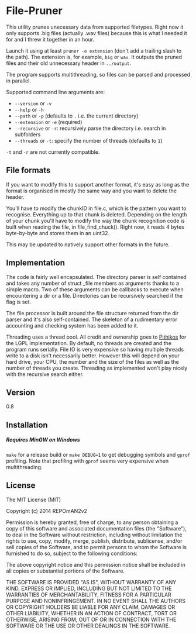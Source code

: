 File-Pruner
=========

This utility prunes unecessary data from supported filetypes. Right now it only supports .big files (actually .wav files) because this is what I needed it for and I threw it together in an hour.

Launch it using at least `pruner -e extension` (don't add a trailing slash to the path). The extension is, for example, `big` or `wav`. It outputs the pruned files and their old unnecessary header in `../output`.

The program supports multithreading, so files can be parsed and processed in parallel.

Supported command line arguments are: 

* `--version` or `-v`
* `--help` or `-h`
* `--path` or `-p` (defaults to `.` i.e. the current directory)
* `--extension` or `-e` (required)
* `--recursive` or `-r`: recursively parse the directory i.e. search in subfolders
* `--threads` or `-t`: specify the number of threads (defaults to `1`)

`-t` and `-r` are not currently compatible.

File formats
-----------

If you want to modify this to support another format, it's easy as long as the format is organised in mostly the same way and you want to delete the header.

You'll have to modify the chunkID in file.c, which is the pattern you want to recognise. Everything up to that chunk is deleted. Depending on the length of your chunk you'll have to modify the way the chunk recognition code is built when reading the file, in file_find_chuck(). Right now, it reads 4 bytes byte-by-byte and stores them in an uint32.

This may be updated to natively support other formats in the future.

Implementation
------------

The code is fairly well encapsulated. The directory parser is self contained and takes any number of struct _file members as arguments thanks to a simple macro. Two of these arguments can be callbacks to execute when encountering a dir or a file. Directories can be recursively searched if the flag is set. 

The file processor is built around the file structure returned from the dir parser and it's also self-contained. The skeleton of a rudimentary error accounting and checking system has been added to it. 

Threading uses a thread pool. All credit and ownership goes to [Pithikos](https://github.com/Pithikos/C-Thread-Pool) for the LGPL implementation. By default, no threads are created and the program runs serially. File IO is very expensive so having multiple threads write to a disk isn't necessarily better. However this will depend on your hard drive, your CPU, the number and the size of the files as well as the number of threads you create. Threading as implemented won't play nicely with the recursive search either.

Version
----

0.8

Installation
--------------

##### Requires MinGW on Windows
`make` for a release build or `make DEBUG=1` to get debugging symbols and `gprof` profiling. Note that profiling with `gprof` seems very expensive when multithreading.

License
----

The MIT License (MIT)

Copyright (c) 2014 REPOmAN2v2

Permission is hereby granted, free of charge, to any person obtaining a copy
of this software and associated documentation files (the "Software"), to deal
in the Software without restriction, including without limitation the rights
to use, copy, modify, merge, publish, distribute, sublicense, and/or sell
copies of the Software, and to permit persons to whom the Software is
furnished to do so, subject to the following conditions:

The above copyright notice and this permission notice shall be included in
all copies or substantial portions of the Software.

THE SOFTWARE IS PROVIDED "AS IS", WITHOUT WARRANTY OF ANY KIND, EXPRESS OR
IMPLIED, INCLUDING BUT NOT LIMITED TO THE WARRANTIES OF MERCHANTABILITY,
FITNESS FOR A PARTICULAR PURPOSE AND NONINFRINGEMENT. IN NO EVENT SHALL THE
AUTHORS OR COPYRIGHT HOLDERS BE LIABLE FOR ANY CLAIM, DAMAGES OR OTHER
LIABILITY, WHETHER IN AN ACTION OF CONTRACT, TORT OR OTHERWISE, ARISING FROM,
OUT OF OR IN CONNECTION WITH THE SOFTWARE OR THE USE OR OTHER DEALINGS IN
THE SOFTWARE.
